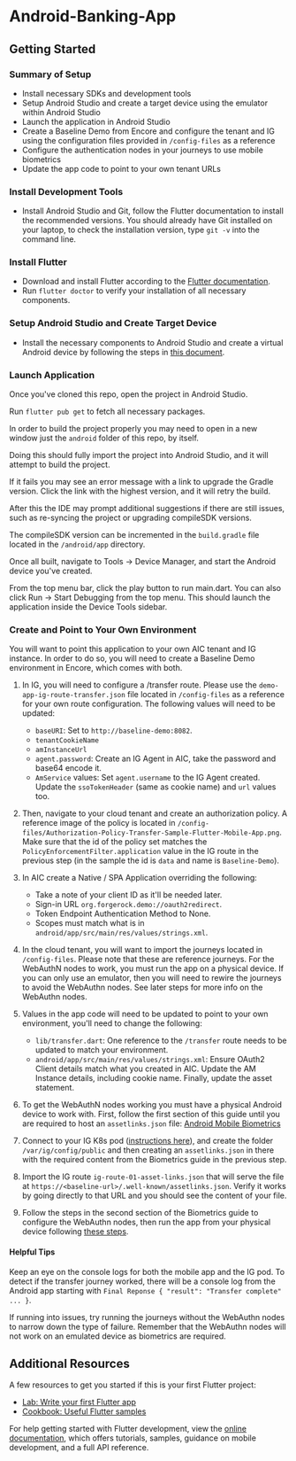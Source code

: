 # Android-Banking-App

## Getting Started

### Summary of Setup

- Install necessary SDKs and development tools
- Setup Android Studio and create a target device using the emulator within Android Studio
- Launch the application in Android Studio
- Create a Baseline Demo from Encore and configure the tenant and IG using the configuration files provided in `/config-files` as a reference
- Configure the authentication nodes in your journeys to use mobile biometrics
- Update the app code to point to your own tenant URLs

### Install Development Tools

- Install Android Studio and Git, follow the Flutter documentation to install the recommended versions. You should already have Git installed on your laptop, to check the installation version, type `git -v` into the command line.

### Install Flutter

- Download and install Flutter according to the [Flutter documentation](https://docs.flutter.dev/get-started/install/macos/mobile-android#install-the-flutter-sdk).
- Run `flutter doctor` to verify your installation of all necessary components.

### Setup Android Studio and Create Target Device

- Install the necessary components to Android Studio and create a virtual Android device by following the steps in [this document](https://docs.flutter.dev/get-started/install/macos/mobile-android#configure-android-development).

### Launch Application

Once you've cloned this repo, open the project in Android Studio.

Run `flutter pub get` to fetch all necessary packages.

In order to build the project properly you may need to open in a new window just the `android` folder of this repo, by itself. 

Doing this should fully import the project into Android Studio, and it will attempt to build the project. 

If it fails you may see an error message with a link to upgrade the Gradle version. Click the link with the highest version, and it will retry the build.

After this the IDE may prompt additional suggestions if there are still issues, such as re-syncing the project or upgrading compileSDK versions.

The compileSDK version can be incremented in the `build.gradle` file located in the `/android/app` directory.

Once all built, navigate to Tools -> Device Manager, and start the Android device you've created.

From the top menu bar, click the play button to run main.dart. You can also click Run -> Start Debugging from the top menu. This should launch the application inside the Device Tools sidebar.

### Create and Point to Your Own Environment

You will want to point this application to your own AIC tenant and IG instance. In order to do so, you will need to create a Baseline Demo environment in Encore, which comes with both.

1. In IG, you will need to configure a /transfer route. Please use the `demo-app-ig-route-transfer.json` file located in `/config-files` as a reference for your own route configuration. The following values will need to be updated:
   - `baseURI`: Set to `http://baseline-demo:8082`.
   - `tenantCookieName`
   - `amInstanceUrl`
   - `agent.password`: Create an IG Agent in AIC, take the password and base64 encode it.
   - `AmService` values: Set `agent.username` to the IG Agent created. Update the `ssoTokenHeader` (same as cookie name) and `url` values too.

2. Then, navigate to your cloud tenant and create an authorization policy. A reference image of the policy is located in `/config-files/Authorization-Policy-Transfer-Sample-Flutter-Mobile-App.png`. Make sure that the id of the policy set matches the `PolicyEnforcementFilter.application` value in the IG route in the previous step (in the sample the id is `data` and name is `Baseline-Demo`).

3. In AIC create a Native / SPA Application overriding the following:
   - Take a note of your client ID as it'll be needed later.
   - Sign-in URL `org.forgerock.demo://oauth2redirect`.
   - Token Endpoint Authentication Method to None.
   - Scopes must match what is in `android/app/src/main/res/values/strings.xml`.

4. In the cloud tenant, you will want to import the journeys located in `/config-files`. Please note that these are reference journeys. For the WebAuthN nodes to work, you must run the app on a physical device. If you can only use an emulator, then you will need to rewire the journeys to avoid the WebAuthn nodes. See later steps for more info on the WebAuthn nodes.

5. Values in the app code will need to be updated to point to your own environment, you'll need to change the following:
    - `lib/transfer.dart`: One reference to the `/transfer` route needs to be updated to match your environment.
    - `android/app/src/main/res/values/strings.xml`: Ensure OAuth2 Client details match what you created in AIC. Update the AM Instance details, including cookie name. Finally, update the asset statement.

6. To get the WebAuthN nodes working you must have a physical Android device to work with. First, follow the first section of this guide until you are required to host an `assetlinks.json` file: [Android Mobile Biometrics](https://docs.pingidentity.com/sdks/latest/sdks/use-cases/mobile-biometrics/android/index.html)

7. Connect to your IG K8s pod ([instructions here](https://pingidentity.atlassian.net/wiki/spaces/SE1/pages/688062515/HOW+TO+ForgeRock+-+SE+Devops+setup+-+Quick+Starting+guide)), and create the folder `/var/ig/config/public` and then creating an `assetlinks.json` in there with the required content from the Biometrics guide in the previous step.

8. Import the IG route `ig-route-01-asset-links.json` that will serve the file at `https://<baseline-url>/.well-known/assetlinks.json`. Verify it works by going directly to that URL and you should see the content of your file.

9. Follow the steps in the second section of the Biometrics guide to configure the WebAuthn nodes, then run the app from your physical device following [these steps](https://developer.android.com/codelabs/basic-android-kotlin-compose-connect-device#0).

#### Helpful Tips

Keep an eye on the console logs for both the mobile app and the IG pod. To detect if the transfer journey worked, there will be a console log from the Android app starting with `Final Reponse { "result": "Transfer complete" ... }`.

If running into issues, try running the journeys without the WebAuthn nodes to narrow down the type of failure. Remember that the WebAuthn nodes will not work on an emulated device as biometrics are required.

## Additional Resources

A few resources to get you started if this is your first Flutter project:

- [Lab: Write your first Flutter app](https://docs.flutter.dev/get-started/codelab)
- [Cookbook: Useful Flutter samples](https://docs.flutter.dev/cookbook)

For help getting started with Flutter development, view the
[online documentation](https://docs.flutter.dev/), which offers tutorials,
samples, guidance on mobile development, and a full API reference.
